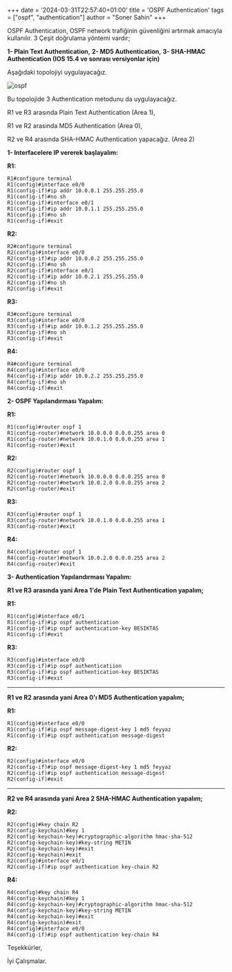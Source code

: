 +++
date = '2024-03-31T22:57:40+01:00'
title = 'OSPF Authentication'
tags = ["ospf", "authentication"]
author = "Soner Sahin"
+++

OSPF Authentication, OSPF network trafiğinin güvenliğini artırmak amacıyla kullanılır. 
3 Çeşit doğrulama yöntemi vardır;

**1- Plain Text Authentication,**
**2- MD5 Authentication,**
**3- SHA-HMAC Authentication (IOS 15.4 ve sonrası versiyonlar için)**

Aşağıdaki topolojiyi uygulayacağız.

![ospf](/images/ospf-authentication/1.png)

Bu topolojide 3 Authentication metodunu da uygulayacağız.

R1 ve R3 arasında Plain Text Authentication (Area 1),

R1 ve R2 arasında MD5 Authentication (Area 0),

R2 ve R4 arasında SHA-HMAC Authentication yapacağız. (Area 2)

**1- Interfacelere IP vererek başlayalım:**

**R1:**
```
R1#configure terminal 
R1(config)#interface e0/0
R1(config-if)#ip addr 10.0.0.1 255.255.255.0
R1(config-if)#no sh
R1(config-if)#interface e0/1
R1(config-if)#ip addr 10.0.1.1 255.255.255.0
R1(config-if)#no sh
R1(config-if)#exit
```

**R2:**
```
R2#configure terminal 
R2(config)#interface e0/0
R2(config-if)#ip addr 10.0.0.2 255.255.255.0
R2(config-if)#no sh
R2(config-if)#interface e0/1
R2(config-if)#ip addr 10.0.2.1 255.255.255.0
R2(config-if)#no sh
R2(config-if)#exit
```

**R3:**
```
R3#configure terminal 
R3(config)#interface e0/0
R3(config-if)#ip addr 10.0.1.2 255.255.255.0
R3(config-if)#no sh
R3(config-if)#exit
```

**R4:**
```
R4#configure terminal 
R4(config)#interface e0/0
R4(config-if)#ip addr 10.0.2.2 255.255.255.0
R4(config-if)#no sh
R4(config-if)#exit
```


**2- OSPF Yapılandırması Yapalım:**

**R1:**
```
R1(config)#router ospf 1
R1(config-router)#network 10.0.0.0 0.0.0.255 area 0
R1(config-router)#network 10.0.1.0 0.0.0.255 area 1
R1(config-router)#exit
```

**R2:**
```
R2(config)#router ospf 1
R2(config-router)#network 10.0.0.0 0.0.0.255 area 0
R2(config-router)#network 10.0.2.0 0.0.0.255 area 2
R2(config-router)#exit
```

**R3:**
```
R3(config)#router ospf 1
R3(config-router)#network 10.0.1.0 0.0.0.255 area 1
R3(config-router)#exit
```

**R4:**
```
R4(config)#router ospf 1
R4(config-router)#network 10.0.2.0 0.0.0.255 area 2
R4(config-router)#exit
```


**3-  Authentication Yapılandırması Yapalım:**

**R1 ve R3 arasında yani Area 1'de Plain Text Authentication yapalım;**

**R1:**
```
R1(config)#interface e0/1
R1(config-if)#ip ospf authentication
R1(config-if)#ip ospf authentication-key BESIKTAS
R1(config-if)#exit
```

**R3:**
```
R3(config)#interface e0/0
R3(config-if)#ip ospf authenticatiion
R3(config-if)#ip ospf authentication-key BESIKTAS
R3(config-if)#exit
```


------------------------------------------------------------------------

**R1 ve R2 arasında yani Area 0'ı MD5 Authentication yapalım;**

**R1:**
```
R1(config)#interface e0/0
R1(config-if)#ip ospf message-digest-key 1 md5 feyyaz
R1(config-if)#ip ospf authentication message-digest
```

**R2:**
```
R2(config)#interface e0/0
R2(config-if)#ip ospf message-digest-key 1 md5 feyyaz
R2(config-if)#ip ospf authentication message-digest
R2(config-if)#exit
```

------------------------------------------------------------------------

**R2 ve R4 arasında yani Area 2 SHA-HMAC Authentication yapalım;**

**R2:**
```
R2(config)#key chain R2
R2(config-keychain)#key 1
R2(config-keychain-key)#cryptographic-algorithm hmac-sha-512 
R2(config-keychain-key)#key-string METIN
R2(config-keychain-key)#exit
R2(config-keychain)#exit
R2(config)#interface e0/1
R2(config-if)#ip ospf authentication key-chain R2
```

**R4:**
```
R4(config)#key chain R4
R4(config-keychain)#key 1
R4(config-keychain-key)#cryptographic-algorithm hmac-sha-512
R4(config-keychain-key)#key-string METIN
R4(config-keychain-key)#exit
R4(config-keychain)#exit
R4(config)#interface e0/0
R4(config-if)#ip ospf authentication key-chain R4

```


Teşekkürler,

İyi Çalışmalar.